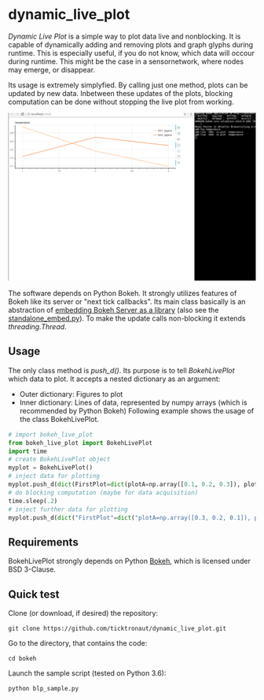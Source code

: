 # dynamic_live_plot
*Dynamic Live Plot* is a simple way to plot data live and nonblocking. It is capable of dynamically adding and removing plots and graph glyphs during runtime. This is especially useful, if you do not know, which data will occour during runtime. This might be the case in a sensornetwork, where nodes may emerge, or disappear.

Its usage is extremely simplyfied. By calling just one method, plots can be updated by new data. Inbetween these updates of the plots, blocking computation can be done without stopping the live plot from working.

![alt tag](./showcase.gif)

The software depends on Python Bokeh. It strongly utilizes features of Bokeh like its server or "next tick callbacks". Its main class basically is an abstraction of [embedding Bokeh Server as a library](https://bokeh.pydata.org/en/latest/docs/user_guide/server.html#embedding-bokeh-server-as-a-library) (also see the [standalone_embed.py](https://github.com/bokeh/bokeh/tree/0.12.16/examples/howto/server_embed/standalone_embed.py)). To make the update calls non-blocking it extends *threading.Thread*.

## Usage
The only class method is *push_d()*. Its purpose is to tell *BokehLivePlot* which data to plot. It accepts a nested dictionary as an argument:
* Outer dictionary: Figures to plot
* Inner dictionary: Lines of data, represented by numpy arrays (which is recommended by Python Bokeh)
Following example shows the usage of the class BokehLivePlot.
```python
# import bokeh_live_plot
from bokeh_live_plot import BokehLivePlot
import time
# create BokehLivePlot object
myplot = BokehLivePlot()
# inject data for plotting
myplot.push_d(dict(FirstPlot=dict(plotA=np.array([0.1, 0.2, 0.3]), plotb=np.array([0.2, 0.3, 0.4]))
# do blocking computation (maybe for data acquisition)
time.sleep(.2)
# inject further data for plotting 
myplot.push_d(dict("FirstPlot"=dict("plotA=np.array([0.3, 0.2, 0.1]), plotb=np.array([0.4, 0.2, 0.3]))
```

## Requirements
BokehLivePlot strongly depends on Python [Bokeh](https://bokeh.pydata.org/en/latest/), which is licensed under BSD 3-Clause.

## Quick test
Clone (or download, if desired) the repository:
```console
git clone https://github.com/ticktronaut/dynamic_live_plot.git
```
Go to the directory, that contains the code:
```console
cd bokeh
```
Launch the sample script (tested on Python 3.6):
```console
python blp_sample.py
```
